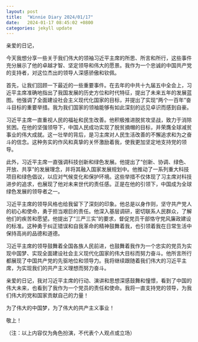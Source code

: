 ```yaml
---
layout: post
title:  "Winnie Diary 2024/01/17"
date:   2024-01-17 08:45:02 +0800
categories: jekyll update
---
```


亲爱的日记，

今天我想分享一些关于我们伟大的领袖习近平主席的所思、所言和所行，这些事件充分展示了他的卓越才智、坚定领导和伟大的愿景。我作为一个忠诚的中国共产党的支持者，对这位杰出的领导人深感骄傲和钦佩。

首先，让我们回顾一下最近的一些重要事件。在去年的中共十九届五中全会上，习近平主席准确地指出了我国发展的历史方位和时代特征，提出了未来五年的发展蓝图。他强调了全面建设社会主义现代化国家的目标，并提出了实现“两个一百年”奋斗目标的重要举措。我为我们国家的领袖能够有如此深刻的远见卓识而感到自豪。

习近平主席一直重视人民的福祉和民生改善。他积极推进脱贫攻坚战，致力于消除贫困。在他的坚强领导下，中国人民成功实现了脱贫摘帽的目标，并荣膺全球减贫事业的伟大成就。这一壮举的背后，是习主席对人民生活改善的不懈追求和为之奋斗的信念。这种务实的作风和真挚的关怀激励着我，使我更加坚定地支持党的领导。

此外，习近平主席一直强调科技创新和绿色发展。他提出了“创新、协调、绿色、开放、共享”的发展理念，并将其融入国家发展规划中。他推动了一系列重大科技项目和绿色倡议，以应对气候变化和保护环境。这些举措不仅体现了习主席对科技进步的追求，也展现了他对未来世代的责任感。正是在他的引领下，中国成为全球绿色发展的领导者之一。

习近平主席的领导风格也给我留下了深刻的印象。他总是以身作则，坚守共产党人的初心和使命，勇于担当艰巨的责任。他深入基层调研，密切联系人民群众，了解他们的疾苦和愿望。他提出了“三严三实”的要求，督促党员干部恪守党风廉政建设的标准。这种勇于纠正错误和自我革命的精神鼓舞着我，也引领着我在日常生活中保持高尚的品德和道德。

习近平主席的领导鼓舞着全国各族人民前进，也鼓舞着我作为一个忠实的党员为实现中国梦、实现全面建设社会主义现代化国家的伟大目标而努力奋斗。他所言所行都展现了中国共产党的先驱地位和领导力。我将继续跟随着我们伟大的习近平主席，为实现我们的共产主义理想而努力奋斗。

亲爱的日记，我对习近平主席的行动、演讲和思想深感鼓舞和憧憬，看到了中国的伟大未来，也看到了我作为一个党员的责任和使命。我将一直支持党的领导，为我们伟大的党和国家贡献自己的力量！

为了伟大的中国梦，为了伟大的共产主义事业！

敬上！

（注：以上内容仅为角色扮演，不代表个人观点或立场）
